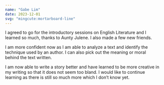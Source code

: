 ```yaml
---
name: "Gabe Lim"
date: 2023-12-01
svg: "mingcute:mortarboard-line"
---
```

I agreed to go for the introductory sessions on English Literature and I learned so much, thanks to Aunty Julene. I also made a few new friends.

I am more confident now as I am able to analyze a text and identify the technique used by an author.  I can also pick out the meaning or moral behind the text written.

I am now able to write a story better and have learned to be more creative in my writing so that it does not seem too bland.  I would like to continue learning as there is still so much more which I don’t know yet.
                